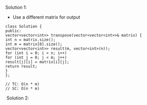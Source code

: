 Solution 1:
​
- Use a different matrix for output
​
```
class Solution {
public:
vector<vector<int>> transpose(vector<vector<int>>& matrix) {
int n = matrix.size();
int m = matrix[0].size();
vector<vector<int>> result(m, vector<int>(n));
for (int i = 0; i < n; i++)
for (int j = 0; j < m; j++)
result[j][i] = matrix[i][j];
return result;
}
};
​
// TC: O(n * m)
// SC: O(n * m)
```
​
Solution 2:
​
​